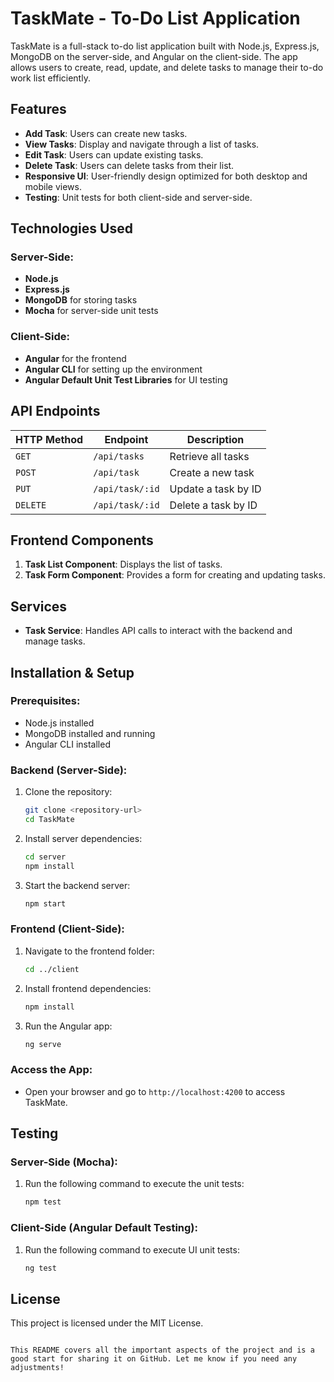 # TaskMate - To-Do List Application

TaskMate is a full-stack to-do list application built with Node.js, Express.js, MongoDB on the server-side, and Angular on the client-side. The app allows users to create, read, update, and delete tasks to manage their to-do work list efficiently.

## Features

- **Add Task**: Users can create new tasks.
- **View Tasks**: Display and navigate through a list of tasks.
- **Edit Task**: Users can update existing tasks.
- **Delete Task**: Users can delete tasks from their list.
- **Responsive UI**: User-friendly design optimized for both desktop and mobile views.
- **Testing**: Unit tests for both client-side and server-side.

## Technologies Used

### Server-Side:
- **Node.js**
- **Express.js**
- **MongoDB** for storing tasks
- **Mocha** for server-side unit tests

### Client-Side:
- **Angular** for the frontend
- **Angular CLI** for setting up the environment
- **Angular Default Unit Test Libraries** for UI testing

## API Endpoints

| HTTP Method | Endpoint            | Description                      |
|-------------|---------------------|----------------------------------|
| `GET`       | `/api/tasks`        | Retrieve all tasks               |
| `POST`      | `/api/task`         | Create a new task                |
| `PUT`       | `/api/task/:id`     | Update a task by ID              |
| `DELETE`    | `/api/task/:id`     | Delete a task by ID              |

## Frontend Components

1. **Task List Component**: Displays the list of tasks.
2. **Task Form Component**: Provides a form for creating and updating tasks.

## Services

- **Task Service**: Handles API calls to interact with the backend and manage tasks.

## Installation & Setup

### Prerequisites:
- Node.js installed
- MongoDB installed and running
- Angular CLI installed

### Backend (Server-Side):
1. Clone the repository:
   ```bash
   git clone <repository-url>
   cd TaskMate
   ```
2. Install server dependencies:
   ```bash
   cd server
   npm install
   ```
3. Start the backend server:
   ```bash
   npm start
   ```

### Frontend (Client-Side):
1. Navigate to the frontend folder:
   ```bash
   cd ../client
   ```
2. Install frontend dependencies:
   ```bash
   npm install
   ```
3. Run the Angular app:
   ```bash
   ng serve
   ```

### Access the App:
- Open your browser and go to `http://localhost:4200` to access TaskMate.

## Testing

### Server-Side (Mocha):
1. Run the following command to execute the unit tests:
   ```bash
   npm test
   ```

### Client-Side (Angular Default Testing):
1. Run the following command to execute UI unit tests:
   ```bash
   ng test
   ```

## License
This project is licensed under the MIT License.
```

This README covers all the important aspects of the project and is a good start for sharing it on GitHub. Let me know if you need any adjustments!
